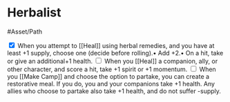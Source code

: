 # Herbalist
#Asset/Path 

<input type="checkbox" checked> When you attempt to [[Heal]] using herbal remedies, and you have at least +1 supply, choose one (decide before rolling).• Add +2.• On a hit, take or give an additional+1 health.
 <input type="checkbox"> When you [[Heal]] a companion, ally, or other character, and score a hit, take +1 spirit or +1 momentum.
<input type="checkbox"> When you [[Make Camp]] and choose the option to partake, you can create a restorative meal. If you do, you and your companions take +1 health. Any allies who choose to partake also take +1 health, and do not suffer -supply.